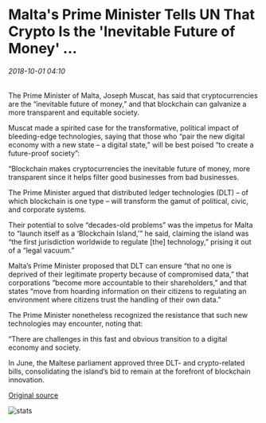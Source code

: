 # Malta's Prime Minister Tells UN That Crypto Is the 'Inevitable Future of Money' ...

###### 2018-10-01 04:10

The Prime Minister of Malta, Joseph Muscat, has said that cryptocurrencies are the “inevitable future of money,” and that blockchain can galvanize a more transparent and equitable society.

Muscat made a spirited case for the transformative, political impact of bleeding-edge technologies, saying that those who “pair the new digital economy with a new state – a digital state,” will be best poised “to create a future-proof society”:

“Blockchain makes cryptocurrencies the inevitable future of money, more transparent since it helps filter good businesses from bad businesses.

The Prime Minister argued that distributed ledger technologies (DLT) – of which blockchain is one type – will transform the gamut of political, civic, and corporate systems.

Their potential to solve “decades-old problems” was the impetus for Malta to “launch itself as a ‘Blockchain Island,’” he said, claiming the island was “the first jurisdiction worldwide to regulate \[the\] technology,” prising it out of a “legal vacuum.”

Malta’s Prime Minister proposed that DLT can ensure “that no one is deprived of their legitimate property because of compromised data,” that corporations “become more accountable to their shareholders,” and that states “move from hoarding information on their citizens to regulating an environment where citizens trust the handling of their own data.”

The Prime Minister nonetheless recognized the resistance that such new technologies may encounter, noting that:

“There are challenges in this fast and obvious transition to a digital economy and society.

In June, the Maltese parliament approved three DLT- and crypto-related bills, consolidating the island’s bid to remain at the forefront of blockchain innovation.

[Original source](https://cointelegraph.com/news/maltas-prime-minister-tells-un-that-crypto-is-the-inevitable-future-of-money)

![stats](https://c.statcounter.com/11760860/0/a89fa40b/1/ "stats")